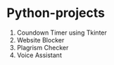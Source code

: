 # Python-projects
1. Coundown Timer using Tkinter
2. Website Blocker
3. Plagrism Checker
4. Voice Assistant
